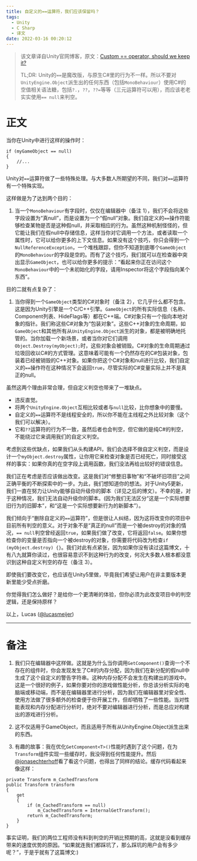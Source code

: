 ```yaml
---
title: 自定义的==运算符，我们应该保留吗？
tags:
  - Unity
  - C Sharp
  - 译文
date: 2022-03-16 00:20:12
---
```



> 该文章译自Unity官网博客，原文：[Custom == operator, should we keep it?](https://blog.unity.com/technology/custom-operator-should-we-keep-it)
> 
> TL;DR: Unity的`==`是魔改版，与原生C#里的行为不一样。所以不要对`UnityEngine.Object`派生出的任何东西（包括`MonoBehaviour`）使用C#的空值相关语法糖，包括`?.`，`??`，`??=`等等（三元运算符可以用），而应该老老实实使用`== null`来判空。

# 正文

当你在Unity中进行这样的操作时：

```CSharp
if (myGameObject == null) 
{
    //...
}
```

Unity对`==`运算符做了一些特殊处理。与大多数人所期望的不同，我们对`==`运算符有一个特殊实现。

这样做是为了达到两个目的：

1. 当一个`MonoBehaviour`有字段时，仅仅在编辑器中（备注 1），我们不会将这些字段设置为“真null”，而是设置为一个“假null”对象。我们自定义的`==`操作符能够检查某物是否是这种假null，并采取相应的行为。虽然这种机制怪怪的，但它能让我们在假null中存储信息，这样当你对它调用一个方法，或者读取一个属性时，它可以给你更多的上下文信息。如果没有这个技巧，你只会得到一个`NullReferenceException`，一个堆栈跟踪，但你不知道到底哪个`GameObject`的`MonoBehaviour`的字段是空的。而有了这个技巧，我们就可以在检查器中突出显示`GameObject`，也可以给你更多的提示：“看起来你正在访问这个`MonoBehaviour`中的一个未初始化的字段，请用Inspector将这个字段指向某个东西”。

<!-- more -->

目的二就有点复杂了：

1. 当你得到一个`GameObject`类型的C#对象时（备注 2），它几乎什么都不包含。这是因为Unity引擎是一个C/C++引擎。`GameObject`的所有实际信息（名称、Component列表、HideFlags等）都在C++端。C#对象只有一个指向本地对象的指针。我们称这些C#对象为“包装对象”。这些C++对象的生命周期，如`GameObject`和其他所有从`UnityEngine.Object`派生的对象，都是被明确地托管的。当你加载一个新场景，或者当你对它们调用`Object.Destroy(myObject);`时，这些对象会被销毁。C#对象的生命周期通过垃圾回收以C#的方式管理。这意味着可能有一个仍然存在的C#包装对象，包装着已经被销毁的C++对象。如果你把这个C#对象和null进行比较，我们自定义的`==`操作符在这种情况下会返回`true`，尽管实际的C#变量实际上并不是真正的null。

虽然这两个理由非常合理，但自定义判空也带来了一堆缺点。

- 违反直觉。
- 将两个`UnityEngine.Object`互相比较或者与`null`比较，比你想象中的要慢。
- 自定义的`==`运算符不是线程安全的，所以你不能在主线程之外比较对象（这个我们可以解决）。
- 它和`??`运算符的行为不一致，虽然后者也会判空，但它做的是纯C#的判空，不能绕过它来调用我们的自定义判空。

考虑到这些优缺点，如果我们从头构建API，我们会选择不做自定义判空，而是设计一个`myObject.destroy`属性，让你用它来检查对象是否已经死亡，同时接受这样的事实：如果你真的在空字段上调用函数，我们没法再给出较好的错误信息。

我们正在考虑是否应该做出改变。这是我们对“修整旧事物”和“不破坏旧项目”之间正确平衡的不断探索中的一步。为此，我们想知道你的想法。对于Unity5更新，我们一直在努力让Unity能够自动升级你的脚本（详见之后的博文）。不幸的是，对于这种情况，我们无法自动升级你的脚本。(因为我们无法区分“这是一个实际想要旧行为的旧脚本”，和“这是一个实际想要新行为的新脚本”）。

我们倾向于“删除自定义的`==`运算符”，但是很让人纠结，因为这将改变你的项目中目前所有判空的意义。对于对象不是“真正的null”而是一个被destroy的对象的情况，`== null`判空曾经返回`true`，如果我们做了改变，它将返回`false`。如果你想检查你的变量是否指向一个被destroy的对象，你需要将代码改为检查`if (myObject.destroy) {}`。我们对此有点紧张，因为如果你没有读过这篇博文，十有八九就算你读过，也很容易意识不到这种行为的改变，何况大多数人根本都没意识到这种自定义判空的存在（备注 3）。

即使我们要改变它，也应该在Unity5里做，毕竟我们希望让用户在非主要版本更新里能少受点折磨。

你觉得我们怎么做好？是给你一个更清晰的体验，但你必须为此改变项目中的判空逻辑，还是保持原样？

以上，Lucas ([@lucasmeijer](https://twitter.com/lucasmeijer))

---

# 备注

1. 我们只在编辑器中这样做。这就是为什么当你调用`GetComponent()`查询一个不存在的组件时，你会发现发生了C#的内存分配，因为我们在新分配的假null中生成了这个自定义的警告字符串。这种内存分配不会发生在构建出的游戏中。这是一个很好的例子，如果你要对你的游戏做性能分析，你总该分析实际的电脑端或移动端，而不是在编辑器里进行分析，因为我们在编辑器里对安全性、使用方法做了很多额外的检查便于你开展工作，但却牺牲了一些性能。当对性能表现和内存分配进行分析时，绝对不要对编辑器进行分析，而是总应对构建出的游戏进行分析。

2. 这不仅适用于GameObject，而且适用于所有从UnityEngine.Object派生出来的东西。

3. 有趣的故事：我在优化`GetComponent<T>()`性能时遇到了这个问题，在为`Transform`组件实现一些缓存时，我没得到任何性能提升。然后[@jonasechterhoff](https://twitter.com/jonasechterhoff)看了看这个问题，也得出了同样的结论。缓存代码看起来像这样：

```CSharp
private Transform m_CachedTransform
public Transform transform
{
    get
    {
        if (m_CachedTransform == null)
            m_CachedTransform = InternalGetTransform();
        return m_CachedTransform;
    }
}
```

事实证明，我们的两位工程师没有料到判空的开销比预期的高，这就是没看到缓存带来的速度优势的原因。“如果就连我们都踩坑了，那么踩坑的用户会有多少呢？”，于是乎就有了这篇博文:)